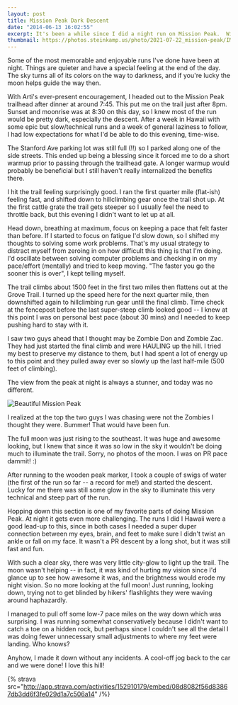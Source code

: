 ```yaml
---
layout: post
title: Mission Peak Dark Descent
date: "2014-06-13 16:02:55"
excerpt: It's been a while since I did a night run on Mission Peak.  With the great weather and full moon, today was a great day to pick that up again.
thumbnail: https://photos.steinkamp.us/photo/2021-07-22_mission-peak/IMG_2910.JPG?size=300x300&crop
---
```


Some of the most memorable and enjoyable runs I've done have been at night. Things are quieter and have a special feeling at the end of the day. The sky turns all of its colors on the way to darkness, and if you're lucky the moon helps guide the way then.

With Arti's ever-present encouragement, I headed out to the Mission Peak trailhead after dinner at around 7:45. This put me on the trail just after 8pm. Sunset and moonrise was at 8:30 on this day, so I knew most of the run would be pretty dark, especially the descent. After a week in Hawaii with some epic but slow/technical runs and a week of general laziness to follow, I had low expectations for what I'd be able to do this evening, time-wise.

The Stanford Ave parking lot was still full (!!) so I parked along one of the side streets. This ended up being a blessing since it forced me to do a short warmup prior to passing through the trailhead gate. A longer warmup would probably be beneficial but I still haven't really internalized the benefits there.

I hit the trail feeling surprisingly good. I ran the first quarter mile (flat-ish) feeling fast, and shifted down to hillclimbing gear once the trail shot up. At the first cattle grate the trail gets steeper so I usually feel the need to throttle back, but this evening I didn't want to let up at all.

Head down, breathing at maximum, focus on keeping a pace that felt faster than before. If I started to focus on fatigue I'd slow down, so I shifted my thoughts to solving some work problems. That's my usual strategy to distract myself from zeroing in on how difficult this thing is that I'm doing. I'd oscillate between solving computer problems and checking in on my pace/effort (mentally) and tried to keep moving. "The faster you go the sooner this is over", I kept telling myself.

The trail climbs about 1500 feet in the first two miles then flattens out at the Grove Trail. I turned up the speed here for the next quarter mile, then downshifted again to hillclimbing run gear until the final climb. Time check at the fencepost before the last super-steep climb looked good -- I knew at this point I was on personal best pace (about 30 mins) and I needed to keep pushing hard to stay with it.

I saw two guys ahead that I thought may be Zombie Don and Zombie Zac. They had just started the final climb and were HAULING up the hill. I tried my best to preserve my distance to them, but I had spent a lot of energy up to this point and they pulled away ever so slowly up the last half-mile (500 feet of climbing).

The view from the peak at night is always a stunner, and today was no different.

![Beautiful Mission Peak](https://photos.steinkamp.us/photo/2021-07-22_mission-peak/IMG_2910.JPG?size=1600x1600)

I realized at the top the two guys I was chasing were not the Zombies I thought they were. Bummer! That would have been fun.

The full moon was just rising to the southeast. It was huge and awesome looking, but I knew that since it was so low in the sky it wouldn't be doing much to illuminate the trail. Sorry, no photos of the moon. I was on PR pace dammit! :)

After running to the wooden peak marker, I took a couple of swigs of water (the first of the run so far -- a record for me!) and started the descent. Lucky for me there was still some glow in the sky to illuminate this very technical and steep part of the run.

Hopping down this section is one of my favorite parts of doing Mission Peak. At night it gets even more challenging. The runs I did I Hawaii were a good lead-up to this, since in both cases I needed a super duper connection between my eyes, brain, and feet to make sure I didn't twist an ankle or fall on my face. It wasn't a PR descent by a long shot, but it was still fast and fun.

With such a clear sky, there was very little city-glow to light up the trail. The moon wasn't helping -- in fact, it was kind of hurting my vision since I'd glance up to see how awesome it was, and the brightness would erode my night vision. So no more looking at the full moon! Just running, looking down, trying not to get blinded by hikers' flashlights they were waving around haphazardly.

I managed to pull off some low-7 pace miles on the way down which was surprising. I was running somewhat conservatively because I didn't want to catch a toe on a hidden rock, but perhaps since I couldn't see all the detail I was doing fewer unnecessary small adjustments to where my feet were landing. Who knows?

Anyhow, I made it down without any incidents. A cool-off jog back to the car and we were done! I love this hill!

{% strava src="http://app.strava.com/activities/152910179/embed/08d8082f56d83867db3dd6f3fe029d1a7c506a14" /%}
